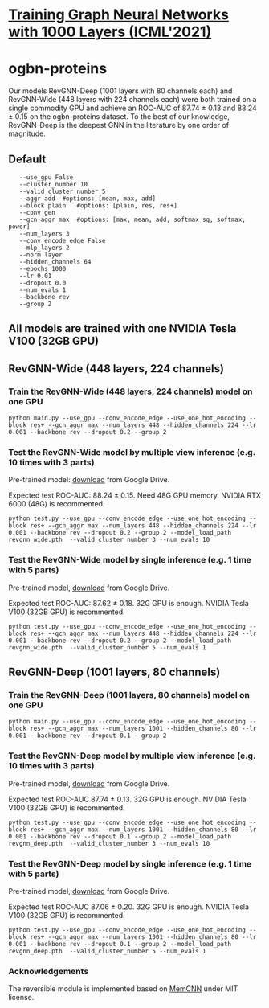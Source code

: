 # [Training Graph Neural Networks with 1000 Layers (ICML'2021)](https://arxiv.org/abs/2106.07476)

# ogbn-proteins

Our models RevGNN-Deep (1001 layers with 80 channels each) and RevGNN-Wide (448 layers with 224 channels each) were both trained on a single commodity GPU and achieve an ROC-AUC of 87.74 ± 0.13 and 88.24 ± 0.15 on the ogbn-proteins dataset. To the best of our knowledge, RevGNN-Deep is the deepest GNN in the literature by one order of magnitude.

## Default 
 ``` 
    --use_gpu False 
    --cluster_number 10 
    --valid_cluster_number 5 
    --aggr add 	#options: [mean, max, add]
    --block plain 	#options: [plain, res, res+]
    --conv gen
    --gcn_aggr max 	#options: [max, mean, add, softmax_sg, softmax, power]
    --num_layers 3
    --conv_encode_edge False
	--mlp_layers 2
    --norm layer
    --hidden_channels 64
    --epochs 1000
    --lr 0.01
    --dropout 0.0
    --num_evals 1
    --backbone rev
    --group 2
 ``` 
    
## All models are trained with one NVIDIA Tesla V100 (32GB GPU)

## RevGNN-Wide (448 layers, 224 channels)

### Train the RevGNN-Wide (448 layers, 224 channels) model on one GPU
``` 
python main.py --use_gpu --conv_encode_edge --use_one_hot_encoding --block res+ --gcn_aggr max --num_layers 448 --hidden_channels 224 --lr 0.001 --backbone rev --dropout 0.2 --group 2
``` 

### Test the RevGNN-Wide model by multiple view inference (e.g. 10 times with 3 parts)
Pre-trained model: [download](https://drive.google.com/drive/folders/1Bw6S0OUy8qDIZIfwQOD5I5VBjPdmN9yB?usp=sharing) from Google Drive.
 
Expected test ROC-AUC: 88.24 ± 0.15. Need 48G GPU memory. NVIDIA RTX 6000 (48G) is recommented.
```
python test.py --use_gpu --conv_encode_edge --use_one_hot_encoding --block res+ --gcn_aggr max --num_layers 448 --hidden_channels 224 --lr 0.001 --backbone rev --dropout 0.2 --group 2 --model_load_path revgnn_wide.pth  --valid_cluster_number 3 --num_evals 10
```
### Test the RevGNN-Wide model by single inference (e.g. 1 time with 5 parts)
Pre-trained model, [download](https://drive.google.com/drive/folders/1Bw6S0OUy8qDIZIfwQOD5I5VBjPdmN9yB?usp=sharing) from Google Drive.
 
Expected test ROC-AUC: 87.62 ± 0.18. 32G GPU is enough. NVIDIA Tesla V100 (32GB GPU) is recommented.
```
python test.py --use_gpu --conv_encode_edge --use_one_hot_encoding --block res+ --gcn_aggr max --num_layers 448 --hidden_channels 224 --lr 0.001 --backbone rev --dropout 0.2 --group 2 --model_load_path revgnn_wide.pth  --valid_cluster_number 5 --num_evals 1
```    

## RevGNN-Deep (1001 layers, 80 channels)

### Train the RevGNN-Deep (1001 layers, 80 channels) model on one GPU
``` 
python main.py --use_gpu --conv_encode_edge --use_one_hot_encoding --block res+ --gcn_aggr max --num_layers 1001 --hidden_channels 80 --lr 0.001 --backbone rev --dropout 0.1 --group 2
``` 

### Test the RevGNN-Deep model by multiple view inference (e.g. 10 times with 3 parts)
Pre-trained model, [download](https://drive.google.com/drive/folders/1Bw6S0OUy8qDIZIfwQOD5I5VBjPdmN9yB?usp=sharing) from Google Drive.
 
Expected test ROC-AUC 87.74 ± 0.13. 32G GPU is enough. NVIDIA Tesla V100 (32GB GPU) is recommented.
```
python test.py --use_gpu --conv_encode_edge --use_one_hot_encoding --block res+ --gcn_aggr max --num_layers 1001 --hidden_channels 80 --lr 0.001 --backbone rev --dropout 0.1 --group 2 --model_load_path revgnn_deep.pth  --valid_cluster_number 3 --num_evals 10
```

### Test the RevGNN-Deep model by single inference (e.g. 1 time with 5 parts)
Pre-trained model, [download](https://drive.google.com/drive/folders/1Bw6S0OUy8qDIZIfwQOD5I5VBjPdmN9yB?usp=sharing) from Google Drive.

Expected test ROC-AUC 87.06 ± 0.20. 32G GPU is enough. NVIDIA Tesla V100 (32GB GPU) is recommented.
```
python test.py --use_gpu --conv_encode_edge --use_one_hot_encoding --block res+ --gcn_aggr max --num_layers 1001 --hidden_channels 80 --lr 0.001 --backbone rev --dropout 0.1 --group 2 --model_load_path revgnn_deep.pth  --valid_cluster_number 5 --num_evals 1
```

### Acknowledgements
The reversible module is implemented based on [MemCNN](https://github.com/silvandeleemput/memcnn/blob/master/LICENSE.txt) under MIT license.

